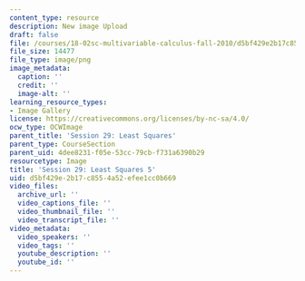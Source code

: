 ```yaml
---
content_type: resource
description: New image Upload
draft: false
file: /courses/18-02sc-multivariable-calculus-fall-2010/d5bf429e2b17c8554a52efee1cc0b669_MIT18_02SC_L9Brds_16.png
file_size: 14477
file_type: image/png
image_metadata:
  caption: ''
  credit: ''
  image-alt: ''
learning_resource_types:
- Image Gallery
license: https://creativecommons.org/licenses/by-nc-sa/4.0/
ocw_type: OCWImage
parent_title: 'Session 29: Least Squares'
parent_type: CourseSection
parent_uid: 4dee8231-f05e-53cc-79cb-f731a6390b29
resourcetype: Image
title: 'Session 29: Least Squares 5'
uid: d5bf429e-2b17-c855-4a52-efee1cc0b669
video_files:
  archive_url: ''
  video_captions_file: ''
  video_thumbnail_file: ''
  video_transcript_file: ''
video_metadata:
  video_speakers: ''
  video_tags: ''
  youtube_description: ''
  youtube_id: ''
---
```

